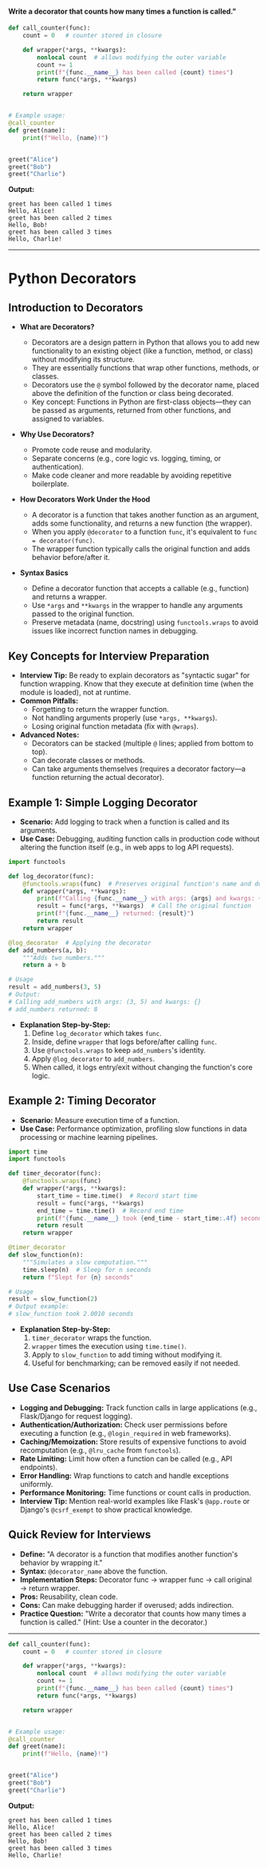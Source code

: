 #### Write a decorator that counts how many times a function is called."

```python
def call_counter(func):
    count = 0   # counter stored in closure

    def wrapper(*args, **kwargs):
        nonlocal count  # allows modifying the outer variable
        count += 1
        print(f"{func.__name__} has been called {count} times")
        return func(*args, **kwargs)

    return wrapper


# Example usage:
@call_counter
def greet(name):
    print(f"Hello, {name}!")


greet("Alice")
greet("Bob")
greet("Charlie")

```

**Output:**

```shell
greet has been called 1 times
Hello, Alice!
greet has been called 2 times
Hello, Bob!
greet has been called 3 times
Hello, Charlie!

```




----

# Python Decorators

## Introduction to Decorators
- **What are Decorators?**
  - Decorators are a design pattern in Python that allows you to add new functionality to an existing object (like a function, method, or class) without modifying its structure.
  - They are essentially functions that wrap other functions, methods, or classes.
  - Decorators use the `@` symbol followed by the decorator name, placed above the definition of the function or class being decorated.
  - Key concept: Functions in Python are first-class objects—they can be passed as arguments, returned from other functions, and assigned to variables.

- **Why Use Decorators?**
  - Promote code reuse and modularity.
  - Separate concerns (e.g., core logic vs. logging, timing, or authentication).
  - Make code cleaner and more readable by avoiding repetitive boilerplate.

- **How Decorators Work Under the Hood**
  - A decorator is a function that takes another function as an argument, adds some functionality, and returns a new function (the wrapper).
  - When you apply `@decorator` to a function `func`, it's equivalent to `func = decorator(func)`.
  - The wrapper function typically calls the original function and adds behavior before/after it.

- **Syntax Basics**
  - Define a decorator function that accepts a callable (e.g., function) and returns a wrapper.
  - Use `*args` and `**kwargs` in the wrapper to handle any arguments passed to the original function.
  - Preserve metadata (name, docstring) using `functools.wraps` to avoid issues like incorrect function names in debugging.

## Key Concepts for Interview Preparation
- **Interview Tip:** Be ready to explain decorators as "syntactic sugar" for function wrapping. Know that they execute at definition time (when the module is loaded), not at runtime.
- **Common Pitfalls:**
  - Forgetting to return the wrapper function.
  - Not handling arguments properly (use `*args, **kwargs`).
  - Losing original function metadata (fix with `@wraps`).
- **Advanced Notes:**
  - Decorators can be stacked (multiple `@` lines; applied from bottom to top).
  - Can decorate classes or methods.
  - Can take arguments themselves (requires a decorator factory—a function returning the actual decorator).

## Example 1: Simple Logging Decorator
- **Scenario:** Add logging to track when a function is called and its arguments.
- **Use Case:** Debugging, auditing function calls in production code without altering the function itself (e.g., in web apps to log API requests).

```python
import functools

def log_decorator(func):
    @functools.wraps(func)  # Preserves original function's name and docstring
    def wrapper(*args, **kwargs):
        print(f"Calling {func.__name__} with args: {args} and kwargs: {kwargs}")
        result = func(*args, **kwargs)  # Call the original function
        print(f"{func.__name__} returned: {result}")
        return result
    return wrapper

@log_decorator  # Applying the decorator
def add_numbers(a, b):
    """Adds two numbers."""
    return a + b

# Usage
result = add_numbers(3, 5)
# Output:
# Calling add_numbers with args: (3, 5) and kwargs: {}
# add_numbers returned: 8
```

- **Explanation Step-by-Step:**
  1. Define `log_decorator` which takes `func`.
  2. Inside, define `wrapper` that logs before/after calling `func`.
  3. Use `@functools.wraps` to keep `add_numbers`'s identity.
  4. Apply `@log_decorator` to `add_numbers`.
  5. When called, it logs entry/exit without changing the function's core logic.

## Example 2: Timing Decorator
- **Scenario:** Measure execution time of a function.
- **Use Case:** Performance optimization, profiling slow functions in data processing or machine learning pipelines.

```python
import time
import functools

def timer_decorator(func):
    @functools.wraps(func)
    def wrapper(*args, **kwargs):
        start_time = time.time()  # Record start time
        result = func(*args, **kwargs)
        end_time = time.time()  # Record end time
        print(f"{func.__name__} took {end_time - start_time:.4f} seconds")
        return result
    return wrapper

@timer_decorator
def slow_function(n):
    """Simulates a slow computation."""
    time.sleep(n)  # Sleep for n seconds
    return f"Slept for {n} seconds"

# Usage
result = slow_function(2)
# Output example:
# slow_function took 2.0010 seconds
```

- **Explanation Step-by-Step:**
  1. `timer_decorator` wraps the function.
  2. `wrapper` times the execution using `time.time()`.
  3. Apply to `slow_function` to add timing without modifying it.
  4. Useful for benchmarking; can be removed easily if not needed.

## Use Case Scenarios
- **Logging and Debugging:** Track function calls in large applications (e.g., Flask/Django for request logging).
- **Authentication/Authorization:** Check user permissions before executing a function (e.g., `@login_required` in web frameworks).
- **Caching/Memoization:** Store results of expensive functions to avoid recomputation (e.g., `@lru_cache` from `functools`).
- **Rate Limiting:** Limit how often a function can be called (e.g., API endpoints).
- **Error Handling:** Wrap functions to catch and handle exceptions uniformly.
- **Performance Monitoring:** Time functions or count calls in production.
- **Interview Tip:** Mention real-world examples like Flask's `@app.route` or Django's `@csrf_exempt` to show practical knowledge.

## Quick Review for Interviews
- **Define:** "A decorator is a function that modifies another function's behavior by wrapping it."
- **Syntax:** `@decorator_name` above the function.
- **Implementation Steps:** Decorator func → wrapper func → call original → return wrapper.
- **Pros:** Reusability, clean code.
- **Cons:** Can make debugging harder if overused; adds indirection.
- **Practice Question:** "Write a decorator that counts how many times a function is called." (Hint: Use a counter in the decorator.)
---
```python
def call_counter(func):
    count = 0   # counter stored in closure

    def wrapper(*args, **kwargs):
        nonlocal count  # allows modifying the outer variable
        count += 1
        print(f"{func.__name__} has been called {count} times")
        return func(*args, **kwargs)

    return wrapper


# Example usage:
@call_counter
def greet(name):
    print(f"Hello, {name}!")


greet("Alice")
greet("Bob")
greet("Charlie")

```

**Output:**

```shell
greet has been called 1 times
Hello, Alice!
greet has been called 2 times
Hello, Bob!
greet has been called 3 times
Hello, Charlie!

```


